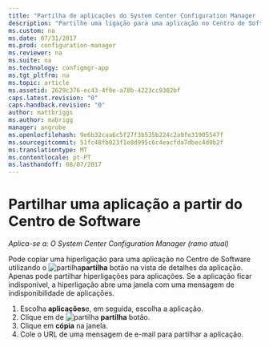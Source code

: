 ```yaml
---
title: "Partilha de aplicações do System Center Configuration Manager | Microsoft Docs"
description: "Partilhe uma ligação para uma aplicação no Centro de Software no System Center Configuration Manager."
ms.custom: na
ms.date: 07/31/2017
ms.prod: configuration-manager
ms.reviewer: na
ms.suite: na
ms.technology: configmgr-app
ms.tgt_pltfrm: na
ms.topic: article
ms.assetid: 2629c376-ec43-4f0e-a78b-4223cc9302bf
caps.latest.revision: "0"
caps.handback.revision: "0"
author: mattbriggs
ms.author: mabrigg
manager: angrobe
ms.openlocfilehash: 9e6b32caa6c5f27f3b535b224c2a9fe31905547f
ms.sourcegitcommit: 51fc48fb023f1e8d995c6c4eacfda7dbec4d0b2f
ms.translationtype: MT
ms.contentlocale: pt-PT
ms.lasthandoff: 08/07/2017
---
```

# <a name="share-an-application-from-software-center"></a>Partilhar uma aplicação a partir do Centro de Software

*Aplica-se a: O System Center Configuration Manager (ramo atual)*<!-- 1706 -->

Pode copiar uma hiperligação para uma aplicação no Centro de Software utilizando o ![partilha](media/share15.png)**partilha** botão na vista de detalhes da aplicação. Apenas pode partilhar hiperligações para aplicações. Se a aplicação ficar indisponível, a hiperligação abre uma janela com uma mensagem de indisponibilidade de aplicações.

1. Escolha **aplicações**e, em seguida, escolha a aplicação.
2. Clique em de ![partilha](media/share15.png) **partilha** botão.
3. Clique em **cópia** na janela.
4. Cole o URL de uma mensagem de e-mail para partilhar a aplicação.